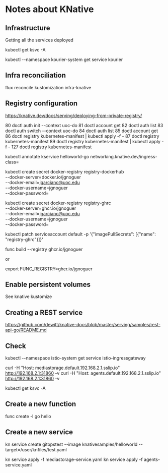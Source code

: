 
# Notes about KNative

## Infrastructure

Getting all the services deployed

kubectl get ksvc -A

kubectl --namespace kourier-system get service kourier

## Infra reconciliation

flux reconcile kustomization infra-knative

## Registry configuration

https://knative.dev/docs/serving/deploying-from-private-registry/

   80  doctl auth init --context uoc-do
   81  doctl account get
   82  doctl auth list
   83  doctl auth switch --context uoc-do
   84  doctl auth list
   85  doctl account get
   86  doctl registry kubernetes-manifest | kubectl apply -f -
   87  doctl registry kubernetes-manifest
   89  doctl registry kubernetes-manifest | kubectl apply -f -
  127  doctl registry kubernetes-manifest


kubectl annotate kservice helloworld-go networking.knative.dev/ingress-class=


kubectl create secret docker-registry registry-dockerhub \
  --docker-server=docker.io/jgnoguer \
  --docker-email=jgarciano@uoc.edu \
  --docker-username=jgnoguer \
  --docker-password=<dockerpat>

kubectl create secret docker-registry registry-ghrc \
--docker-server=ghcr.io/jgnoguer \
--docker-email=jgarciano@uoc.edu \
--docker-username=jgnoguer \
--docker-password=<dockerpat>

kubectl patch serviceaccount default -p '{"imagePullSecrets": [{"name": "registry-ghrc"}]}'

  func build --registry ghcr.io/jgnoguer 

or

export FUNC_REGISTRY=ghcr.io/jgnoguer

## Enable persistent volumes

See knative kustomize

 ## Creating a REST service

 https://github.com/dewitt/knative-docs/blob/master/serving/samples/rest-api-go/README.md

 ## Check

kubectl --namespace istio-system get service istio-ingressgateway

 curl -H "Host: mediastorage.default.192.168.2.1.sslip.io" http://192.168.2.1:31860 -v
 curl -H "Host: agents.default.192.168.2.1.sslip.io" http://192.168.2.1:31860 -v

 kubectl get ksvc -A

 ## Create a new function

 func create -l go hello

 ## Create a new service 

 kn service create gitopstest --image knativesamples/helloworld --target=/user/knfiles/test.yaml


kn service apply -f mediastorage-service.yaml
kn service apply -f agents-service.yaml